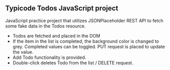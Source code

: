## Typicode Todos JavaScript project

JavaScript practice project that utilizes JSONPlaceholder REST API to fetch some fake data in the Todos resource. 

- Todos are fetched and placed in the DOM
- If the item in the list is completed, the background color is changed to grey. Completed values can be toggled. PUT request is placed to update the value. 
- Add Todo functionality is provided.
- Double-click deletes Todo from the list / DELETE request.

